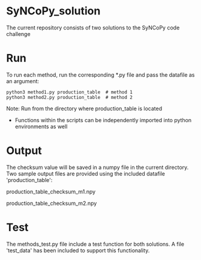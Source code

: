 # SyNCoPy_solution
The current repository consists of two solutions to the SyNCoPy code challenge

# Run
To run each method, run the corresponding *.py file and pass the datafile as an argument:

    python3 method1.py production_table  # method 1
    python3 method2.py production_table  # method 2

Note: Run from the directory where production_table is located

+ Functions within the scripts can be independently imported into python environments as well

# Output
The checksum value will be saved in a numpy file in the current directory. Two sample output files are provided using the included datafile 'production_table':

production_table_checksum_m1.npy

production_table_checksum_m2.npy

# Test
The methods_test.py file include a test function for both solutions. A file 'test_data' has been included to support this functionality.
